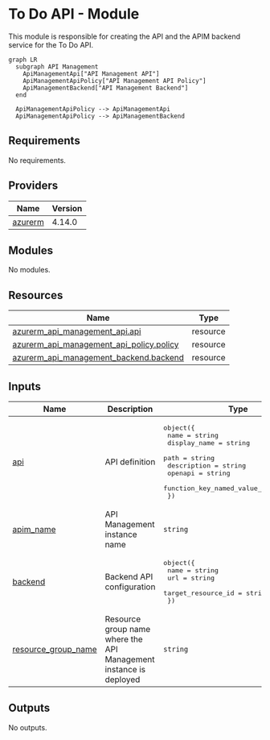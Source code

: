 # To Do API - Module

This module is responsible for creating the API and the APIM backend service for the To Do API.

<!-- BEGIN_TF_GRAPH -->
```mermaid
graph LR
  subgraph API Management
    ApiManagementApi["API Management API"]
    ApiManagementApiPolicy["API Management API Policy"]
    ApiManagementBackend["API Management Backend"]
  end

  ApiManagementApiPolicy --> ApiManagementApi
  ApiManagementApiPolicy --> ApiManagementBackend
```

<!-- END_TF_GRAPH -->

<!-- BEGIN_TF_DOCS -->
## Requirements

No requirements.

## Providers

| Name | Version |
|------|---------|
| <a name="provider_azurerm"></a> [azurerm](#provider\_azurerm) | 4.14.0 |

## Modules

No modules.

## Resources

| Name | Type |
|------|------|
| [azurerm_api_management_api.api](https://registry.terraform.io/providers/hashicorp/azurerm/latest/docs/resources/api_management_api) | resource |
| [azurerm_api_management_api_policy.policy](https://registry.terraform.io/providers/hashicorp/azurerm/latest/docs/resources/api_management_api_policy) | resource |
| [azurerm_api_management_backend.backend](https://registry.terraform.io/providers/hashicorp/azurerm/latest/docs/resources/api_management_backend) | resource |

## Inputs

| Name | Description | Type | Default | Required |
|------|-------------|------|---------|:--------:|
| <a name="input_api"></a> [api](#input\_api) | API definition | <pre>object({<br/>    name                          = string<br/>    display_name                  = string<br/>    path                          = string<br/>    description                   = string<br/>    openapi                       = string<br/>    function_key_named_value_name = string<br/>  })</pre> | n/a | yes |
| <a name="input_apim_name"></a> [apim\_name](#input\_apim\_name) | API Management instance name | `string` | n/a | yes |
| <a name="input_backend"></a> [backend](#input\_backend) | Backend API configuration | <pre>object({<br/>    name               = string<br/>    url                = string<br/>    target_resource_id = string<br/>  })</pre> | n/a | yes |
| <a name="input_resource_group_name"></a> [resource\_group\_name](#input\_resource\_group\_name) | Resource group name where the API Management instance is deployed | `string` | n/a | yes |

## Outputs

No outputs.
<!-- END_TF_DOCS -->
